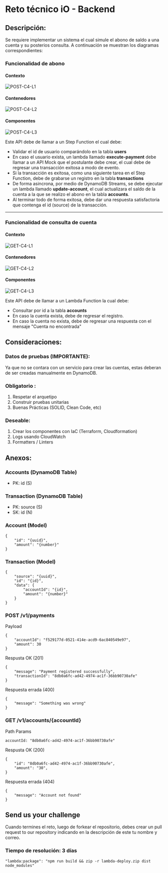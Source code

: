 # Reto técnico iO - Backend

## Descripción:
Se requiere implementar un sistema el cual simule el abono de saldo a una cuenta y su posterios consulta. A continuación se muestran los diagramas correspondientes:


### Funcionalidad de abono
#### Contexto
![POST-C4-L1](images/POST-C4-L1.drawio.png)
#### Contenedores
![POST-C4-L2](images/POST-C4-L2.drawio.png)
#### Componentes
![POST-C4-L3](images/POST-C4-L3.drawio.png)


Este API debe de llamar a un Step Function el cual debe:
- Validar el id de usuario comparándolo en la tabla **users**
- En caso el usuario exista, un lambda llamado **execute-payment** debe llamar a un API Mock que el postulante debe crear, el cual debe de regresar una transacción exitosa a modo de evento.
- Si la transacción es exitosa, como una siguiente tarea en el Step Function, debe de grabarse un registro en la tabla **transactions**
- De forma asincrona, por medio de DynamoDB Streams, se debe ejecutar un lambda llamado **update-account**, el cual actualizara el saldo de la cuenta a la que se realizo el abono en la tabla **accounts**.
- Al terminar todo de forma exitosa, debe dar una respuesta satisfactoria que contenga el id (source) de la transacción.

---

### Funcionalidad de consulta de cuenta
#### Contexto
![GET-C4-L1](images/GET-C4-L1.drawio.png)
#### Contenedores
![GET-C4-L2](images/GET-C4-L2.drawio.png)
#### Componentes
![GET-C4-L3](images/GET-C4-L3.drawio.png)

Este API debe de llamar a un Lambda Function la cual debe:
- Consultar por id a la tabla **accounts**
- En caso la cuenta exista, debe de regresar el registro.
- En caso la cuenta no exista, debe de regresar una respuesta con el mensaje "Cuenta no encontrada"

## Consideraciones:

### Datos de pruebas (IMPORTANTE):

Ya que no se contara con un servicio para crear las cuentas, estas deberan de ser creadas manualmente en DynamoDB.


### Obligatorio : 
1. Respetar el arquetipo 
2. Construir pruebas unitarias
3. Buenas Prácticas (SOLID, Clean Code, etc)

### Deseable: 
1. Crear los componentes con IaC (Terraform, Cloudformation)
2. Logs usando CloudWatch
3. Formatters / Linters

## Anexos:

### Accounts (DynamoDB Table)
- PK: id (S)


### Transaction (DynamoDB Table)
- PK: source (S)
- SK: id (N)

### Account (Model)
```
{
    "id": "{uuid}",
    "amount": "{number}"
}
```

### Transaction (Model)
```
{
    "source": "{uuid}",
    "id": "{id}",
    "data": {
        "accountId": "{id}",
        "amount": "{number}"
    }
}
```

### POST /v1/payments

Payload
```
{
    "accountId": "f529177d-0521-414e-acd9-6ac840549e97",
    "amount": 30
}
```

Respusta OK (201)
```
{
    "message": "Payment registered successfully",
    "transactionId": "8db0a6fc-ad42-4974-ac1f-36bb90730afe"
}
```

Respuesta errada (400)
```
{
    "message": "Something was wrong"
}
```

### GET /v1/accounts/{accountId}

Path Params
```
accountId: "8db0a6fc-ad42-4974-ac1f-36bb90730afe"
```

Respusta OK (200)
```
{
    "id": "8db0a6fc-ad42-4974-ac1f-36bb90730afe",
    "amount": "30",
}
```

Respuesta errada (404)
```
{
    "message": "Account not found"
}
```


## Send us your challenge
Cuando termines el reto, luego de forkear el repositorio, debes crear un pull request to our repository indicando en la descripción de este tu nombre y correo.

### Tiempo de resolución: 3 días


    
``
"lambda:package": "npm run build && zip -r lambda-deploy.zip dist node_modules"
``
